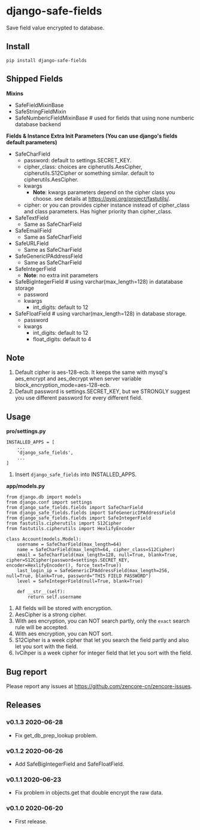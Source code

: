 # django-safe-fields

Save field value encrypted to database.

## Install

```shell
pip install django-safe-fields
```

## Shipped Fields

**Mixins**

- SafeFieldMixinBase
- SafeStringFieldMixin
- SafeNumbericFieldMixinBase # used for fields that using none numberic database backend

**Fields & Instance Extra Init Parameters (You can use django's fields default parameters)**

- SafeCharField
    - password: default to settings.SECRET_KEY.
    - cipher_class: choices are cipherutils.AesCipher, cipherutils.S12Cipher or something similar. default to cipherutils.AesCipher.
    - kwargs
        - **Note**: kwargs parameters depend on the cipher class you choose. see details at https://pypi.org/project/fastutils/.
    - cipher: or you can provides cipher instance instead of cipher_class and class parameters. Has higher priority than cipher_class.
- SafeTextField
    - Same as SafeCharField
- SafeEmailField
    - Same as SafeCharField
- SafeURLField
    - Same as SafeCharField
- SafeGenericIPAddressField
    - Same as SafeCharField
- SafeIntegerField
    - **Note**: no extra init parameters
- SafeBigIntegerField # using varchar(max_length=128) in datatabase storage
    - password
    - kwargs
        - int_digits: default to 12
- SafeFloatField # using varchar(max_length=128) in database storage.
    - password
    - kwargs
        - int_digits: default to 12
        - float_digits: default to 4

## Note

1. Default cipher is aes-128-ecb. It keeps the same with mysql's aes_encrypt and aes_decrypt when server variable block_encryption_mode=aes-128-ecb.
1. Default password is settings.SECRET_KEY, but we STRONGLY suggest you use different password for every different field.


## Usage

**pro/settings.py**

```
INSTALLED_APPS = [
    ...
    'django_safe_fields',
    ...
]
```

1. Insert `django_safe_fields` into INSTALLED_APPS.

**app/models.py**

```
from django.db import models
from django.conf import settings
from django_safe_fields.fields import SafeCharField
from django_safe_fields.fields import SafeGenericIPAddressField
from django_safe_fields.fields import SafeIntegerField
from fastutils.cipherutils import S12Cipher
from fastutils.cipherutils import HexlifyEncoder

class Account(models.Model):
    username = SafeCharField(max_length=64)
    name = SafeCharField(max_length=64, cipher_class=S12Cipher)
    email = SafeCharField(max_length=128, null=True, blank=True, cipher=S12Cipher(password=settings.SECRET_KEY, encoder=HexlifyEncoder(), force_text=True))
    last_login_ip = SafeGenericIPAddressField(max_length=256, null=True, blank=True, password="THIS FIELD PASSWORD")
    level = SafeIntegerField(null=True, blank=True)

    def __str__(self):
        return self.username

```

1. All fields will be stored with encryption.
1. AesCipher is a strong cipher.
1. With aes encryption, you can NOT search partly, only the `exact` search rule will be accepted.
1. With aes encryption, you can NOT sort.
1. S12Cipher is a week cipher that let you search the field partly and also let you sort with the field.
1. IvCihper is a week cipher for integer field that let you sort with the field.

## Bug report

Please report any issues at https://github.com/zencore-cn/zencore-issues.

## Releases

### v0.1.3 2020-06-28

- Fix get_db_prep_lookup problem.

### v0.1.2 2020-06-26

- Add SafeBigIntegerField and SafeFloatField.

### v0.1.1 2020-06-23

- Fix problem in objects.get that double encrypt the raw data.

### v0.1.0 2020-06-20

- First release.
